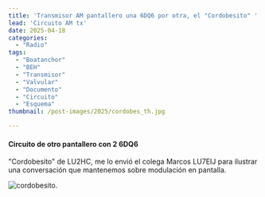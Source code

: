 ```yaml
---
title: 'Transmisor AM pantallero una 6DQ6 por otra, el "Cordobesito" '
lead: 'Circuito AM tx'
date: 2025-04-18
categories:
  - "Radio"
tags:
  - "Boatanchor"
  - "BEH"
  - "Transmisor"
  - "Valvular"
  - "Documento"
  - "Circuito"
  - "Esquema"
thumbnail: /post-images/2025/cordobes_th.jpg

---
```


#### Circuito de otro pantallero con 2 6DQ6

"Cordobesito" de LU2HC, me lo envió el colega Marcos LU7EIJ para ilustrar una
conversación que mantenemos sobre modulación en pantalla.

![cordobesito.](/post-images/2025/cordobesito.jpeg "tx circuito")


